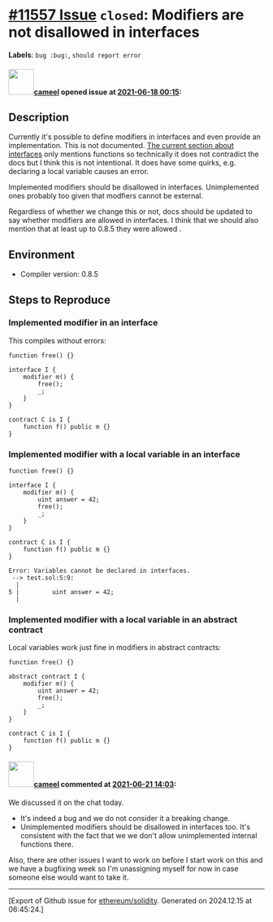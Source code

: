 # [\#11557 Issue](https://github.com/ethereum/solidity/issues/11557) `closed`: Modifiers are not disallowed in interfaces
**Labels**: `bug :bug:`, `should report error`


#### <img src="https://avatars.githubusercontent.com/u/137030?v=4" width="50">[cameel](https://github.com/cameel) opened issue at [2021-06-18 00:15](https://github.com/ethereum/solidity/issues/11557):

## Description

Currently it's possible to define modifiers in interfaces and even provide an implementation. This is not documented. [The current section about interfaces](https://docs.soliditylang.org/en/v0.8.5/contracts.html#interfaces) only mentions functions so technically it does not contradict the docs but I think this is not intentional. It does have some quirks, e.g. declaring a local variable causes an error.

Implemented modifiers should be disallowed in interfaces. Unimplemented ones probably too given that modfiers cannot be external.

Regardless of whether we change this or not, docs should be updated to say whether modifiers are allowed in interfaces. I think that we should also mention that at least up to 0.8.5 they were allowed .

## Environment

- Compiler version: 0.8.5

## Steps to Reproduce

### Implemented modifier in an interface
This compiles without errors:
```solidity
function free() {}

interface I {
    modifier m() {
        free();
        _;
    }
}

contract C is I {
    function f() public m {}
}
```

### Implemented modifier with a local variable in an interface
```solidity
function free() {}

interface I {
    modifier m() {
        uint answer = 42;
        free();
        _;
    }
}

contract C is I {
    function f() public m {}
}
```
```
Error: Variables cannot be declared in interfaces.
 --> test.sol:5:9:
  |
5 |         uint answer = 42;
  |   
```

### Implemented modifier with a local variable in an abstract contract
Local variables work just fine in modifiers in abstract contracts:
```solidity
function free() {}

abstract contract I {
    modifier m() {
        uint answer = 42;
        free();
        _;
    }
}

contract C is I {
    function f() public m {}
}
```

#### <img src="https://avatars.githubusercontent.com/u/137030?v=4" width="50">[cameel](https://github.com/cameel) commented at [2021-06-21 14:03](https://github.com/ethereum/solidity/issues/11557#issuecomment-865058796):

We discussed it on the chat today.
- It's indeed a bug and we do not consider it a breaking change.
- Unimplemented modifiers should be disallowed in interfaces too. It's consistent with the fact that we we don't allow unimplemented internal functions there.

Also, there are other issues I want to work on before I start work on this and we have a bugfixing week so I'm unassigning myself for now in case someone else would want to take it.


-------------------------------------------------------------------------------



[Export of Github issue for [ethereum/solidity](https://github.com/ethereum/solidity). Generated on 2024.12.15 at 06:45:24.]
